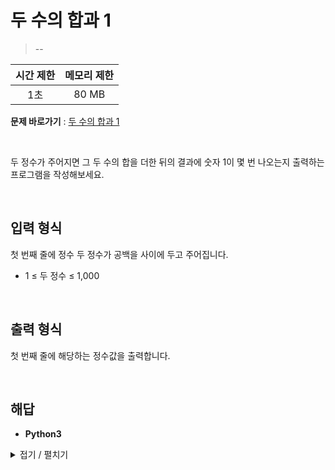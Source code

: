 # 두 수의 합과 1
> --

|시간 제한|메모리 제한|
|:---:|:---:|
|1초|80 MB|

**문제 바로가기** : [두 수의 합과 1](https://www.codetree.ai/missions/4/problems/two-nums-sum-and-1/description "두 수의 합과 1")

</br>

두 정수가 주어지면 그 두 수의 합을 더한 뒤의 결과에 숫자 1이 몇 번 나오는지 출력하는 프로그램을 작성해보세요.

</br>

## 입력 형식
첫 번째 줄에 정수 두 정수가 공백을 사이에 두고 주어집니다.

- 1 ≤ 두 정수 ≤ 1,000

</br>

## 출력 형식
첫 번째 줄에 해당하는 정수값을 출력합니다.

</br>

## 해답
- **Python3**
<details>
<summary>접기 / 펼치기</summary>
<div markdown="1">

```py
import sys
aryInput = tuple(map(int, sys.stdin.readline().split()))

result = str( sum(aryInput) )

answer = 0
for k in result:
    if k == "1":
        answer += 1
print(answer)
```

</div>
</details>